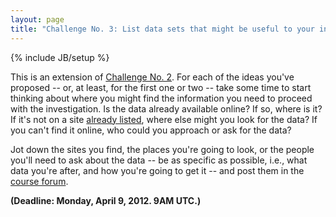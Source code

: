 ```yaml
---
layout: page
title: "Challenge No. 3: List data sets that might be useful to your investigation"
---
```

{% include JB/setup %}

This is an extension of [Challenge No. 2](). For each of the ideas you've proposed -- or, at least, for the first one or two -- take some time to start thinking about where you might find the information you need to proceed with the investigation. Is the data already available online? If so, where is it? If it's not on a site [already listed](), where else might you look for the data? If you can't find it online, who could you approach or ask for the data? 

Jot down the sites you find, the places you're going to look, or the people you'll need to ask about the data -- be as specific as possible, i.e., what data you're after, and how you're going to get it -- and post them in the [course forum](http://learn.codelesson.com/mod/forum/view.php?id=3386).

**(Deadline: Monday, April 9, 2012. 9AM UTC.)**
